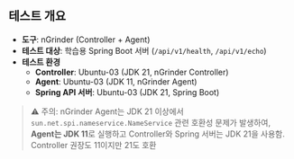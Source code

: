 ## 테스트 개요
- **도구**: nGrinder (Controller + Agent)
- **테스트 대상**: 학습용 Spring Boot 서버 (`/api/v1/health`, `/api/v1/echo`)
- **테스트 환경**
    - **Controller**: Ubuntu-03 (JDK 21, nGrinder Controller)
    - **Agent**: Ubuntu-03 (JDK 11, nGrinder Agent)
    - **Spring API 서버**: Ubuntu-03 (JDK 21, Spring Boot)  

> ⚠️ 주의: nGrinder Agent는 JDK 21 이상에서 `sun.net.spi.nameservice.NameService` 관련 호환성 문제가 발생하여, **Agent는 JDK 11**로 실행하고 Controller와 Spring 서버는 JDK 21을 사용함.
> Controller 권장도 11이지만 21도 호환
